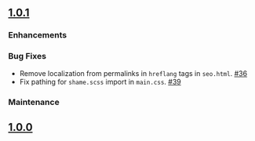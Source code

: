 ## [1.0.1](https://github.com/TravelTripperWeb-Sites/_ttio_templates-bedrock/releases/tag/1.0.1)

### Enhancements

### Bug Fixes
- Remove localization from permalinks in `hreflang` tags in `seo.html`. [#36](https://github.com/TravelTripperWeb-Sites/_ttio_templates-bedrock/pull/36)
- Fix pathing for `shame.scss` import in `main.css`. [#39](https://github.com/TravelTripperWeb-Sites/_ttio_templates-bedrock/pull/39)

### Maintenance

## [1.0.0](https://github.com/TravelTripperWeb-Sites/_ttio_templates-bedrock/releases/tag/1.0.0)

